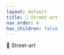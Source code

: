```yaml
---
layout: default
title: 🌆 Street-art
nav_order: 4
has_children: false
---
```

<span class="fs-8">🌆 Street-art</span><br>
